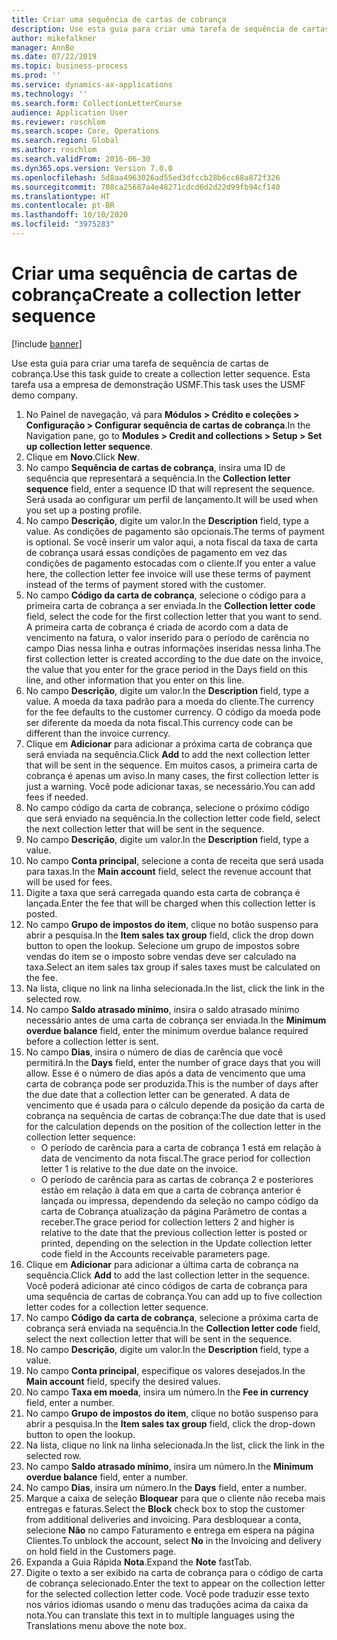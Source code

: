 ```yaml
---
title: Criar uma sequência de cartas de cobrança
description: Use esta guia para criar uma tarefa de sequência de cartas de cobrança.
author: mikefalkner
manager: AnnBe
ms.date: 07/22/2019
ms.topic: business-process
ms.prod: ''
ms.service: dynamics-ax-applications
ms.technology: ''
ms.search.form: CollectionLetterCourse
audience: Application User
ms.reviewer: roschlom
ms.search.scope: Core, Operations
ms.search.region: Global
ms.author: roschlom
ms.search.validFrom: 2016-06-30
ms.dyn365.ops.version: Version 7.0.0
ms.openlocfilehash: 5d8aa4963026ad55ed3dfccb28b6cc68a872f326
ms.sourcegitcommit: 708ca25687a4e48271cdcd6d2d22d99fb94cf140
ms.translationtype: HT
ms.contentlocale: pt-BR
ms.lasthandoff: 10/10/2020
ms.locfileid: "3975283"
---
```

# <a name="create-a-collection-letter-sequence"></a><span data-ttu-id="ac25f-103">Criar uma sequência de cartas de cobrança</span><span class="sxs-lookup"><span data-stu-id="ac25f-103">Create a collection letter sequence</span></span>

[!include [banner](../../includes/banner.md)]

<span data-ttu-id="ac25f-104">Use esta guia para criar uma tarefa de sequência de cartas de cobrança.</span><span class="sxs-lookup"><span data-stu-id="ac25f-104">Use this task guide to create a collection letter sequence.</span></span> <span data-ttu-id="ac25f-105">Esta tarefa usa a empresa de demonstração USMF.</span><span class="sxs-lookup"><span data-stu-id="ac25f-105">This task uses the USMF demo company.</span></span>

1. <span data-ttu-id="ac25f-106">No Painel de navegação, vá para **Módulos > Crédito e coleções > Configuração > Configurar sequência de cartas de cobrança**.</span><span class="sxs-lookup"><span data-stu-id="ac25f-106">In the Navigation pane, go to **Modules > Credit and collections > Setup > Set up collection letter sequence**.</span></span>
2. <span data-ttu-id="ac25f-107">Clique em **Novo**.</span><span class="sxs-lookup"><span data-stu-id="ac25f-107">Click **New**.</span></span>
3. <span data-ttu-id="ac25f-108">No campo **Sequência de cartas de cobrança**, insira uma ID de sequência que representará a sequência.</span><span class="sxs-lookup"><span data-stu-id="ac25f-108">In the **Collection letter sequence** field, enter a sequence ID that will represent the sequence.</span></span> <span data-ttu-id="ac25f-109">Será usada ao configurar um perfil de lançamento.</span><span class="sxs-lookup"><span data-stu-id="ac25f-109">It will be used when you set up a posting profile.</span></span>
4. <span data-ttu-id="ac25f-110">No campo **Descrição**, digite um valor.</span><span class="sxs-lookup"><span data-stu-id="ac25f-110">In the **Description** field, type a value.</span></span>  <span data-ttu-id="ac25f-111">As condições de pagamento são opcionais.</span><span class="sxs-lookup"><span data-stu-id="ac25f-111">The terms of payment is optional.</span></span> <span data-ttu-id="ac25f-112">Se você inserir um valor aqui, a nota fiscal da taxa de carta de cobrança usará essas condições de pagamento em vez das condições de pagamento estocadas com o cliente.</span><span class="sxs-lookup"><span data-stu-id="ac25f-112">If you enter a value here, the collection letter fee invoice will use these terms of payment instead of the terms of payment stored with the customer.</span></span>  
5. <span data-ttu-id="ac25f-113">No campo **Código da carta de cobrança**, selecione o código para a primeira carta de cobrança a ser enviada.</span><span class="sxs-lookup"><span data-stu-id="ac25f-113">In the **Collection letter code** field, select the code for the first collection letter that you want to send.</span></span> <span data-ttu-id="ac25f-114">A primeira carta de cobrança é criada de acordo com a data de vencimento na fatura, o valor inserido para o período de carência no campo Dias nessa linha e outras informações inseridas nessa linha.</span><span class="sxs-lookup"><span data-stu-id="ac25f-114">The first collection letter is created according to the due date on the invoice, the value that you enter for the grace period in the Days field on this line, and other information that you enter on this line.</span></span>  
6. <span data-ttu-id="ac25f-115">No campo **Descrição**, digite um valor.</span><span class="sxs-lookup"><span data-stu-id="ac25f-115">In the **Description** field, type a value.</span></span> <span data-ttu-id="ac25f-116">A moeda da taxa padrão para a moeda do cliente.</span><span class="sxs-lookup"><span data-stu-id="ac25f-116">The currency for the fee defaults to the customer currency.</span></span> <span data-ttu-id="ac25f-117">O código da moeda pode ser diferente da moeda da nota fiscal.</span><span class="sxs-lookup"><span data-stu-id="ac25f-117">This currency code can be different than the invoice currency.</span></span>  
7. <span data-ttu-id="ac25f-118">Clique em **Adicionar** para adicionar a próxima carta de cobrança que será enviada na sequência.</span><span class="sxs-lookup"><span data-stu-id="ac25f-118">Click **Add** to add the next collection letter that will be sent in the sequence.</span></span> <span data-ttu-id="ac25f-119">Em muitos casos, a primeira carta de cobrança é apenas um aviso.</span><span class="sxs-lookup"><span data-stu-id="ac25f-119">In many cases, the first collection letter is just a warning.</span></span> <span data-ttu-id="ac25f-120">Você pode adicionar taxas, se necessário.</span><span class="sxs-lookup"><span data-stu-id="ac25f-120">You can add fees if needed.</span></span>  
8. <span data-ttu-id="ac25f-121">No campo código da carta de cobrança, selecione o próximo código que será enviado na sequência.</span><span class="sxs-lookup"><span data-stu-id="ac25f-121">In the collection letter code field, select the next collection letter that will be sent in the sequence.</span></span>
9. <span data-ttu-id="ac25f-122">No campo **Descrição**, digite um valor.</span><span class="sxs-lookup"><span data-stu-id="ac25f-122">In the **Description** field, type a value.</span></span>
10. <span data-ttu-id="ac25f-123">No campo **Conta principal**, selecione a conta de receita que será usada para taxas.</span><span class="sxs-lookup"><span data-stu-id="ac25f-123">In the **Main account** field, select the revenue account that will be used for fees.</span></span>
11. <span data-ttu-id="ac25f-124">Digite a taxa que será carregada quando esta carta de cobrança é lançada.</span><span class="sxs-lookup"><span data-stu-id="ac25f-124">Enter the fee that will be charged when this collection letter is posted.</span></span>
12. <span data-ttu-id="ac25f-125">No campo **Grupo de impostos do item**, clique no botão suspenso para abrir a pesquisa.</span><span class="sxs-lookup"><span data-stu-id="ac25f-125">In the **Item sales tax group** field, click the drop down button to open the lookup.</span></span> <span data-ttu-id="ac25f-126">Selecione um grupo de impostos sobre vendas do item se o imposto sobre vendas deve ser calculado na taxa.</span><span class="sxs-lookup"><span data-stu-id="ac25f-126">Select an item sales tax group if sales taxes must be calculated on the fee.</span></span>  
13. <span data-ttu-id="ac25f-127">Na lista, clique no link na linha selecionada.</span><span class="sxs-lookup"><span data-stu-id="ac25f-127">In the list, click the link in the selected row.</span></span>
14. <span data-ttu-id="ac25f-128">No campo **Saldo atrasado mínimo**, insira o saldo atrasado mínimo necessário antes de uma carta de cobrança ser enviada.</span><span class="sxs-lookup"><span data-stu-id="ac25f-128">In the **Minimum overdue balance** field, enter the minimum overdue balance required before a collection letter is sent.</span></span>
15. <span data-ttu-id="ac25f-129">No campo **Dias**, insira o número de dias de carência que você permitirá.</span><span class="sxs-lookup"><span data-stu-id="ac25f-129">In the **Days** field, enter the number of grace days that you will allow.</span></span> <span data-ttu-id="ac25f-130">Esse é o número de dias após a data de vencimento que uma carta de cobrança pode ser produzida.</span><span class="sxs-lookup"><span data-stu-id="ac25f-130">This is the number of days after the due date that a collection letter can be generated.</span></span> <span data-ttu-id="ac25f-131">A data de vencimento que é usada para o cálculo depende da posição da carta de cobrança na sequência de cartas de cobrança:</span><span class="sxs-lookup"><span data-stu-id="ac25f-131">The due date that is used for the calculation depends on the position of the collection letter in the collection letter sequence:</span></span>
    - <span data-ttu-id="ac25f-132">O período de carência para a carta de cobrança 1 está em relação à data de vencimento da nota fiscal.</span><span class="sxs-lookup"><span data-stu-id="ac25f-132">The grace period for collection letter 1 is relative to the due date on the invoice.</span></span>
    - <span data-ttu-id="ac25f-133">O período de carência para as cartas de cobrança 2 e posteriores estão em relação à data em que a carta de cobrança anterior é lançada ou impressa, dependendo da seleção no campo código da carta de Cobrança atualização da página Parâmetro de contas a receber.</span><span class="sxs-lookup"><span data-stu-id="ac25f-133">The grace period for collection letters 2 and higher is relative to the date that the previous collection letter is posted or printed, depending on the selection in the Update collection letter code field in the Accounts receivable parameters page.</span></span>  
16. <span data-ttu-id="ac25f-134">Clique em **Adicionar** para adicionar a última carta de cobrança na sequência.</span><span class="sxs-lookup"><span data-stu-id="ac25f-134">Click **Add** to add the last collection letter in the sequence.</span></span> <span data-ttu-id="ac25f-135">Você poderá adicionar até cinco códigos de carta de cobrança para uma sequência de cartas de cobrança.</span><span class="sxs-lookup"><span data-stu-id="ac25f-135">You can add up to five collection letter codes for a collection letter sequence.</span></span>  
17. <span data-ttu-id="ac25f-136">No campo **Código da carta de cobrança**, selecione a próxima carta de cobrança será enviada na sequência.</span><span class="sxs-lookup"><span data-stu-id="ac25f-136">In the **Collection letter code** field, select the next collection letter that will be sent in the sequence.</span></span>
18. <span data-ttu-id="ac25f-137">No campo **Descrição**, digite um valor.</span><span class="sxs-lookup"><span data-stu-id="ac25f-137">In the **Description** field, type a value.</span></span>
19. <span data-ttu-id="ac25f-138">No campo **Conta principal**, especifique os valores desejados.</span><span class="sxs-lookup"><span data-stu-id="ac25f-138">In the **Main account** field, specify the desired values.</span></span>
20. <span data-ttu-id="ac25f-139">No campo **Taxa em moeda**, insira um número.</span><span class="sxs-lookup"><span data-stu-id="ac25f-139">In the **Fee in currency** field, enter a number.</span></span>
21. <span data-ttu-id="ac25f-140">No campo **Grupo de impostos do item**, clique no botão suspenso para abrir a pesquisa.</span><span class="sxs-lookup"><span data-stu-id="ac25f-140">In the **Item sales tax group** field, click the drop-down button to open the lookup.</span></span>
22. <span data-ttu-id="ac25f-141">Na lista, clique no link na linha selecionada.</span><span class="sxs-lookup"><span data-stu-id="ac25f-141">In the list, click the link in the selected row.</span></span>
23. <span data-ttu-id="ac25f-142">No campo **Saldo atrasado mínimo**, insira um número.</span><span class="sxs-lookup"><span data-stu-id="ac25f-142">In the **Minimum overdue balance** field, enter a number.</span></span>
24. <span data-ttu-id="ac25f-143">No campo **Dias**, insira um número.</span><span class="sxs-lookup"><span data-stu-id="ac25f-143">In the **Days** field, enter a number.</span></span>
25. <span data-ttu-id="ac25f-144">Marque a caixa de seleção **Bloquear** para que o cliente não receba mais entregas e faturas.</span><span class="sxs-lookup"><span data-stu-id="ac25f-144">Select the **Block** check box to stop the customer from additional deliveries and invoicing.</span></span> <span data-ttu-id="ac25f-145">Para desbloquear a conta, selecione **Não** no campo Faturamento e entrega em espera na página Clientes.</span><span class="sxs-lookup"><span data-stu-id="ac25f-145">To unblock the account, select **No** in the Invoicing and delivery on hold field in the Customers page.</span></span>  
26. <span data-ttu-id="ac25f-146">Expanda a Guia Rápida **Nota**.</span><span class="sxs-lookup"><span data-stu-id="ac25f-146">Expand the **Note** fastTab.</span></span>
27. <span data-ttu-id="ac25f-147">Digite o texto a ser exibido na carta de cobrança para o código de carta de cobrança selecionado.</span><span class="sxs-lookup"><span data-stu-id="ac25f-147">Enter the text to appear on the collection letter for the selected collection letter code.</span></span> <span data-ttu-id="ac25f-148">Você pode traduzir esse texto nos vários idiomas usando o menu das traduções acima da caixa da nota.</span><span class="sxs-lookup"><span data-stu-id="ac25f-148">You can translate this text in to multiple languages using the Translations menu above the note box.</span></span>  

